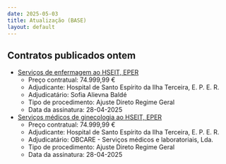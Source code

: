 ```yaml
---
date: 2025-05-03
title: Atualização (BASE)
layout: default
---
```

## Contratos publicados ontem

* [Serviços de enfermagem ao HSEIT, EPER](https://www.base.gov.pt/Base4/pt/detalhe/?type=contratos&id=11390692)
  * Preço contratual: 74.999,99 €
  * Adjudicante: Hospital de Santo Espírito da Ilha Terceira, E. P. E. R.
  * Adjudicatário: Sofia Alievna Baldé
  * Tipo de procedimento: Ajuste Direto Regime Geral
  * Data da assinatura: 28-04-2025
* [Serviços médicos de ginecologia ao HSEIT, EPER](https://www.base.gov.pt/Base4/pt/detalhe/?type=contratos&id=11390690)
  * Preço contratual: 74.999,99 €
  * Adjudicante: Hospital de Santo Espírito da Ilha Terceira, E. P. E. R.
  * Adjudicatário: OBCARE - Serviços médicos e laboratoriais, Lda.
  * Tipo de procedimento: Ajuste Direto Regime Geral
  * Data da assinatura: 28-04-2025

